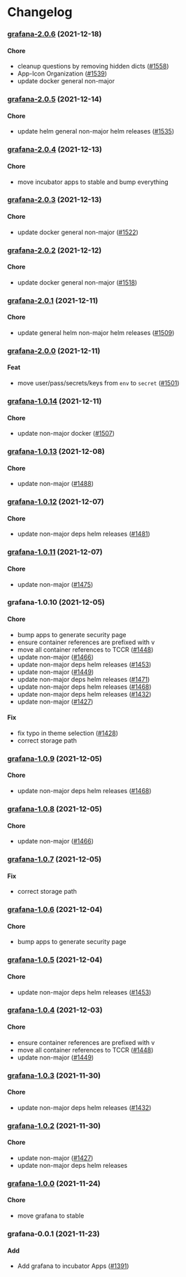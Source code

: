 # Changelog<br>


<a name="grafana-2.0.6"></a>
### [grafana-2.0.6](https://github.com/truecharts/apps/compare/grafana-2.0.5...grafana-2.0.6) (2021-12-18)

#### Chore

* cleanup questions by removing hidden dicts ([#1558](https://github.com/truecharts/apps/issues/1558))
* App-Icon Organization ([#1539](https://github.com/truecharts/apps/issues/1539))
* update docker general non-major



<a name="grafana-2.0.5"></a>
### [grafana-2.0.5](https://github.com/truecharts/apps/compare/grafana-2.0.4...grafana-2.0.5) (2021-12-14)

#### Chore

* update helm general non-major helm releases ([#1535](https://github.com/truecharts/apps/issues/1535))



<a name="grafana-2.0.4"></a>
### [grafana-2.0.4](https://github.com/truecharts/apps/compare/grafana-2.0.3...grafana-2.0.4) (2021-12-13)

#### Chore

* move incubator apps to stable and bump everything



<a name="grafana-2.0.3"></a>
### [grafana-2.0.3](https://github.com/truecharts/apps/compare/grafana-2.0.2...grafana-2.0.3) (2021-12-13)

#### Chore

* update docker general non-major ([#1522](https://github.com/truecharts/apps/issues/1522))



<a name="grafana-2.0.2"></a>
### [grafana-2.0.2](https://github.com/truecharts/apps/compare/grafana-2.0.1...grafana-2.0.2) (2021-12-12)

#### Chore

* update docker general non-major ([#1518](https://github.com/truecharts/apps/issues/1518))



<a name="grafana-2.0.1"></a>
### [grafana-2.0.1](https://github.com/truecharts/apps/compare/grafana-2.0.0...grafana-2.0.1) (2021-12-11)

#### Chore

* update general helm non-major helm releases ([#1509](https://github.com/truecharts/apps/issues/1509))



<a name="grafana-2.0.0"></a>
### [grafana-2.0.0](https://github.com/truecharts/apps/compare/grafana-1.0.14...grafana-2.0.0) (2021-12-11)

#### Feat

* move user/pass/secrets/keys from `env` to `secret` ([#1501](https://github.com/truecharts/apps/issues/1501))



<a name="grafana-1.0.14"></a>
### [grafana-1.0.14](https://github.com/truecharts/apps/compare/grafana-1.0.13...grafana-1.0.14) (2021-12-11)

#### Chore

* update non-major docker ([#1507](https://github.com/truecharts/apps/issues/1507))



<a name="grafana-1.0.13"></a>
### [grafana-1.0.13](https://github.com/truecharts/apps/compare/grafana-1.0.12...grafana-1.0.13) (2021-12-08)

#### Chore

* update non-major ([#1488](https://github.com/truecharts/apps/issues/1488))



<a name="grafana-1.0.12"></a>
### [grafana-1.0.12](https://github.com/truecharts/apps/compare/grafana-1.0.11...grafana-1.0.12) (2021-12-07)

#### Chore

* update non-major deps helm releases ([#1481](https://github.com/truecharts/apps/issues/1481))



<a name="grafana-1.0.11"></a>
### [grafana-1.0.11](https://github.com/truecharts/apps/compare/grafana-1.0.10...grafana-1.0.11) (2021-12-07)

#### Chore

* update non-major ([#1475](https://github.com/truecharts/apps/issues/1475))



<a name="grafana-1.0.10"></a>
### grafana-1.0.10 (2021-12-05)

#### Chore

* bump apps to generate security page
* ensure container references are prefixed with v
* move all container references to TCCR ([#1448](https://github.com/truecharts/apps/issues/1448))
* update non-major ([#1466](https://github.com/truecharts/apps/issues/1466))
* update non-major deps helm releases ([#1453](https://github.com/truecharts/apps/issues/1453))
* update non-major ([#1449](https://github.com/truecharts/apps/issues/1449))
* update non-major deps helm releases ([#1471](https://github.com/truecharts/apps/issues/1471))
* update non-major deps helm releases ([#1468](https://github.com/truecharts/apps/issues/1468))
* update non-major deps helm releases ([#1432](https://github.com/truecharts/apps/issues/1432))
* update non-major ([#1427](https://github.com/truecharts/apps/issues/1427))

#### Fix

* fix typo in theme selection ([#1428](https://github.com/truecharts/apps/issues/1428))
* correct storage path



<a name="grafana-1.0.9"></a>
### [grafana-1.0.9](https://github.com/truecharts/apps/compare/grafana-1.0.8...grafana-1.0.9) (2021-12-05)

#### Chore

* update non-major deps helm releases ([#1468](https://github.com/truecharts/apps/issues/1468))



<a name="grafana-1.0.8"></a>
### [grafana-1.0.8](https://github.com/truecharts/apps/compare/grafana-1.0.7...grafana-1.0.8) (2021-12-05)

#### Chore

* update non-major ([#1466](https://github.com/truecharts/apps/issues/1466))



<a name="grafana-1.0.7"></a>
### [grafana-1.0.7](https://github.com/truecharts/apps/compare/grafana-1.0.6...grafana-1.0.7) (2021-12-05)

#### Fix

* correct storage path



<a name="grafana-1.0.6"></a>
### [grafana-1.0.6](https://github.com/truecharts/apps/compare/grafana-1.0.5...grafana-1.0.6) (2021-12-04)

#### Chore

* bump apps to generate security page



<a name="grafana-1.0.5"></a>
### [grafana-1.0.5](https://github.com/truecharts/apps/compare/grafana-1.0.4...grafana-1.0.5) (2021-12-04)

#### Chore

* update non-major deps helm releases ([#1453](https://github.com/truecharts/apps/issues/1453))



<a name="grafana-1.0.4"></a>
### [grafana-1.0.4](https://github.com/truecharts/apps/compare/grafana-1.0.3...grafana-1.0.4) (2021-12-03)

#### Chore

* ensure container references are prefixed with v
* move all container references to TCCR ([#1448](https://github.com/truecharts/apps/issues/1448))
* update non-major ([#1449](https://github.com/truecharts/apps/issues/1449))



<a name="grafana-1.0.3"></a>
### [grafana-1.0.3](https://github.com/truecharts/apps/compare/grafana-1.0.2...grafana-1.0.3) (2021-11-30)

#### Chore

* update non-major deps helm releases ([#1432](https://github.com/truecharts/apps/issues/1432))



<a name="grafana-1.0.2"></a>
### [grafana-1.0.2](https://github.com/truecharts/apps/compare/grafana-1.0.1...grafana-1.0.2) (2021-11-30)

#### Chore

* update non-major ([#1427](https://github.com/truecharts/apps/issues/1427))
* update non-major deps helm releases



<a name="grafana-1.0.0"></a>
### [grafana-1.0.0](https://github.com/truecharts/apps/compare/grafana-0.0.1...grafana-1.0.0) (2021-11-24)

#### Chore

* move grafana to stable



<a name="grafana-0.0.1"></a>
### grafana-0.0.1 (2021-11-23)

#### Add

* Add grafana to incubator Apps ([#1391](https://github.com/truecharts/apps/issues/1391))
